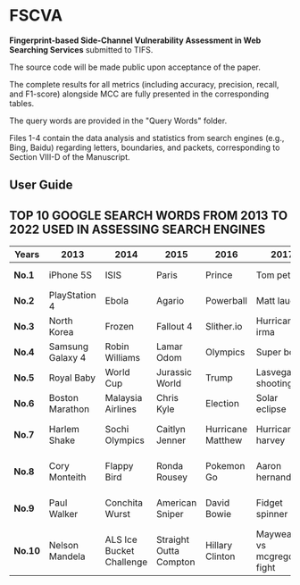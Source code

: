 # FSCVA

**Fingerprint-based Side-Channel Vulnerability Assessment in Web Searching Services** submitted to TIFS.

The source code will be made public upon acceptance of the paper. 

The complete results for all metrics (including accuracy, precision, recall, and F1-score) alongside MCC are fully presented in the corresponding tables.

The query words are provided in the "Query Words" folder.

Files 1-4 contain the data analysis and statistics from search engines (e.g., Bing, Baidu) regarding letters, boundaries, and packets, corresponding to Section VIII-D of the Manuscript.

## User Guide


## TOP 10 GOOGLE SEARCH WORDS FROM 2013 TO 2022 USED IN ASSESSING SEARCH ENGINES

| **Years** | **2013**         | **2014**                 | **2015**                | **2016**          | **2017**                     | **2018**         | **2019**         | **2020**              | **2021**             | **2022**              |
|-----------|------------------|--------------------------|-------------------------|-------------------|------------------------------|------------------|------------------|-----------------------|----------------------|-----------------------|
| **No.1**  | iPhone 5S        | ISIS                     | Paris                   | Prince            | Tom petty                    | Avicii           | Disney Plus      | Zoom                  | Australia vs India   | Wordle                |
| **No.2**  | PlayStation 4    | Ebola                    | Agario                  | Powerball         | Matt lauer                   | World Cup        | Cameron Boyce    | Election results      | India vs England     | Ukraine               |
| **No.3**  | North Korea      | Frozen                   | Fallout 4               | Slither.io        | Hurricane irma               | Mac Miller       | Nipsey Hussle    | IPL                   | IPL                  | Queen Elizabeth       |
| **No.4**  | Samsung Galaxy 4 | Robin Williams           | Lamar Odom              | Olympics          | Super bowl                   | Stan Lee         | Hurricane Dorian | Coronavirus           | NBA                  | india vs australia    |
| **No.5**  | Royal Baby       | World Cup                | Jurassic World          | Trump             | Lasvegas shooting            | Black Panther    | Antonio Brown    | Joe Biden             | Euro 2021            | Ind vs SA             |
| **No.6**  | Boston Marathon  | Malaysia Airlines        | Chris Kyle              | Election          | Solar eclipse                | Meghan Markle    | Luke Perry       | Google Classroom      | Copa America         | World Cup             |
| **No.7**  | Harlem Shake     | Sochi Olympics           | Caitlyn Jenner          | Hurricane Matthew | Hurricane harvey             | XXXTentacion     | Avengers Endgame | Coronavirus symptoms  | India vs New Zealand | India vs West Indies  |
| **No.8**  | Cory Monteith    | Flappy Bird              | Ronda Rousey            | Pokemon Go        | Aaron hernandez              | Kate Spade       | Game of Thrones  | Coronavirus update    | T20 World Cup        | iPhone14              |
| **No.9**  | Paul Walker      | Conchita Wurst           | American Sniper         | David Bowie       | Fidget spinner               | Tephen Hawking   | iPhone11         | India vs New Zealand  | Squid Game           | Jeffrey Dahmer        |
| **No.10** | Nelson Mandela   | ALS Ice Bucket Challenge | Straight Outta Compton  | Hillary Clinton   | Mayweather vs mcgregor fight | Anthony Bourdain | Jussie Smollett  | Kobe Bean Bryant      | DMX                  | Indian Premier League |

